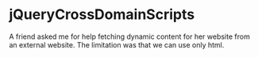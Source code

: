 # jQueryCrossDomainScripts
A friend asked me for help fetching dynamic content for her website from an external website. The limitation was that we can use only html.
